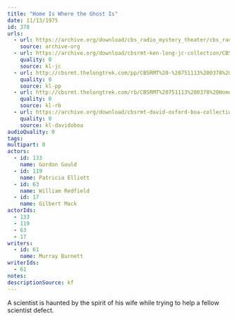 ```yaml
---
title: "Home Is Where the Ghost Is"
date: 11/13/1975
id: 378
urls: 
  - url: https://archive.org/download/cbs_radio_mystery_theater/cbs_radio_mystery_theater-0351-0400.zip/cbs_radio_mystery_theater-0351-0400%2Fcbsrmt_0378_home_is_where_the_ghost_is.mp3
    source: archive-org
  - url: https://archive.org/download/cbsrmt-ken-long-jc-collection/CBSRMT - 751113 0378 Home Is Where The Ghost Is vbr fb2_jc.mp3
    quality: 0
    source: kl-jc
  - url: http://cbsrmt.thelongtrek.com/pp/CBSRMT%20-%20751113%200378%20Home%20Is%20Where%20the%20Ghost%20Is_pp.mp3
    quality: 0
    source: kl-pp
  - url: http://cbsrmt.thelongtrek.com/rb/CBSRMT%20751113%200378%20Home%20Is%20Where%20the%20Ghost%20Is_wuwm%20(repeat%204_11_76).mp3
    quality: 0
    source: kl-rb
  - url: https://archive.org/download/cbsrmt-david-oxford-boa-collection/CBSRMT-751113-0378-repeated-760111-Home-Is-Where-the-Ghost-Is-(128-44)_WUWM-FM-{BoA}.mp3
    quality: 0
    source: kl-davidoboa
audioQuality: 0
tags: 
multipart: 0
actors:  
  - id: 133
    name: Gordon Gould  
  - id: 119
    name: Patricia Elliott  
  - id: 63
    name: William Redfield  
  - id: 17
    name: Gilbert Mack
actorIds:  
  - 133  
  - 119  
  - 63  
  - 17
writers:  
  - id: 61
    name: Murray Burnett
writerIds:  
  - 61
notes: 
descriptionSource: kf
---
```

A scientist is haunted by the spirit of his wife while trying to help a fellow scientist defect.